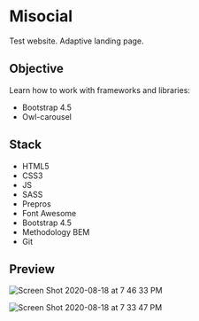 # Misocial


Test website. Adaptive landing page.

## Objective 
   Learn how to work with frameworks and libraries:
   - Bootstrap 4.5
   - Owl-carousel






## Stack 

- HTML5
- CSS3
- JS
- SASS
- Prepros
- Font Awesome
- Bootstrap 4.5
- Methodology BEM
- Git


## Preview

![Screen Shot 2020-08-18 at 7 46 33 PM](https://user-images.githubusercontent.com/55539864/90541601-91244b00-e18b-11ea-89a4-8e096319cda8.png)

![Screen Shot 2020-08-18 at 7 33 47 PM](https://user-images.githubusercontent.com/55539864/90541438-502c3680-e18b-11ea-8d29-2f35e87c29aa.png)





